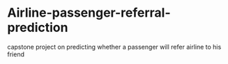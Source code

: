 # Airline-passenger-referral-prediction
capstone project on predicting whether a passenger will refer airline to his friend
